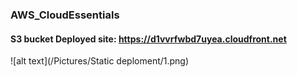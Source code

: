 ### AWS_CloudEssentials

#### S3 bucket Deployed site: https://d1vvrfwbd7uyea.cloudfront.net

![alt text](/Pictures/Static deploment/1.png)
